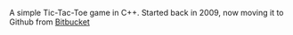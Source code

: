 A simple Tic-Tac-Toe game in C++.
Started back in 2009, now moving it to Github from [Bitbucket](https://bitbucket.org/borfast/ttt)
